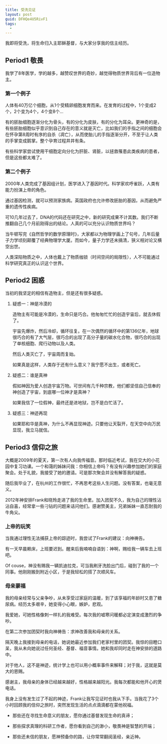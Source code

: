 ```yaml
---
title: 受洗见证
layout: post
guid: DFHQe4U5RivF1
tags:
  - 
---
```


我即将受洗，将生命归入主耶稣基督，与大家分享我的信主经历。

## Period1 敬畏

我学了8年医学，学的越多，越赞叹世界的奇妙，越觉得物质世界背后有一位造物主。

### 第一个例子

人体有40万亿个细胞，从1个受精卵细胞发育而来。在发育的过程中，1个变成2个，2个变为4个，4个变8个…

有的胚胎细胞逐渐分化为骨头，有的分化为皮肤，有的分化为耳朵。更神奇的是，有些胚胎细胞似乎意识到自己存在的意义就是灭亡，比如我们的手指之间的细胞会在怀孕第8周时有序的自杀（凋亡），从而使胎儿的手指逐渐分开，不至于让人类的手掌变成鹅掌。整个孕育过程井井有条。

有些科学家尝试使用干细胞定向分化为肝脏、肾脏，以拯救罹患此类疾病的患者，但是这些都太难了。

### 第二个例子

2000年人类完成了基因组计划，医学进入了基因时代。科学家欢呼雀跃，人类有能力扮演上帝的角色。

通过基因检测，就可以预测家族病。英国政府也允许修改胚胎的基因，从而避免严重的遗传性疾病。

可10几年过去了，DNA的代码还在研究之中，新的研究成果不计其数。我们不断推翻自己几个月前刚得出的结论。人真的可以充分认识物质世界吗？

当牛顿写完《自然哲学的数学原理时》，大家都以为物理学画上了句号，几年后量子力学顷刻颠覆了经典物理学大厦。而如今，量子力学还未搞清，狭义相对论又横空出世。

人类深陷物质之中，人体也戴上了物质枷锁（时间空间的局限性），人不可能通过科学研究真正的认识这个世界。

## Period2 困惑

当初的我坚定的相信有造物主，但是还有很多疑惑。

1.  疑惑一：神是冷漠的

	造物主有可能是冷漠的，生命只是巧合。他匆匆忙忙的创造宇宙后，就去休假了。

	宇宙先爆炸，然后冷却，循环往复。在一次偶然的循环中的第136亿年，地球很巧合的有了大气层，很巧合的出现了高分子量的碳水化合物，很巧合的出现了单核细胞、爬行动物以及人类。

	然后人类灭亡了，宇宙周而复始。

	如果真是这样，人类存于还有什么意义？我宁愿不出生，或者死亡。

2. 疑惑二：谁是真神

	假如神因为爱人创造宇宙万物。可世间有几千种宗教，他们都坚信自己信奉的神创造了宇宙，到底哪一位神才是真神？

	如果我信了一位假神，最终还是进地狱，岂不是白忙活了。

3. 疑惑三：神迹再现

	如果耶和华是真神，为什么不再显现神迹。只要他让天裂开，在天空中向万民显现，我立马就信。


## Period3 信仰之旅

大概是2009年的夏天，第一次有人向我传福音。那时临近考试，我在交大的小花园中复习功课。一个和蔼的姊妹问我：你相信上帝吗？有没有兴趣参加她们的家庭聚会。处于礼貌，我接受了她的邀请。可是那次聚会并没有解答我的疑惑。

随后我毕业了，在杭州的工作很忙，不再思考这些人生问题。没有答案，也毫无意义。

2012年神安排Frank和晓玲走进了我的生命里。加入团契不久，我为自己的理性沾沾自喜，经常拿一些刁钻的问题来诘问他们。感谢赞美主，兄弟姊妹一直忍耐我的牛角尖。

### 上帝的玩笑

当我通过理性无法捕获上帝的踪迹时，我尝试了Frank的建议：向神祷告。

有一天早晨赖床，上班要迟到。醒来后我喃喃自语到：神啊，赐给我一辆车去上班吧。

Of couse，神没有赐我一辆凯迪拉克，可当我刷牙洗脸出门后，碰到了我的一个同事。他刚刚搬到附近小区，于是我轻松的搭了次顺风车。

### 母亲蒙福

我的母亲经常与父亲争吵，从未享受过家庭的温暖，到了该享福的年龄时又患了糖尿病。经历太多艰辛，她变得小心眼，嫉妒，悲观。

我爱她，可她性格像刺一样扎的我难受。每次我的嘘寒问暖都必定演变成激烈的争吵。

在第二次参加团契时我向神祷告：求神改善我和母亲的关系。

隔天晚上我接到母亲的电话，她说她最近参加我们老家村里的团契。我惊的目瞪口呆，我从未向她说过任何圣经、基督、福音事情。她和我却同时走在神安排的道路中。

对于他人，这不是神迹，统计学上也可以用小概率事件来解释；对于我，这就是莫大的恩赐。

感谢主，我母亲的身体已经越来越好，性格越来越阳光。我每次都能和他开心的煲电话。

我身上没有发生过了不起的神迹，Frank让我写见证时也我从下手。当我花了3个小时回顾我的信仰之旅时，突然发现生活的点点滴滴都在蒙他祝福。

* 那些还在寻找生命意义的朋友，愿你通过基督发现生命的真谛；

* 那些探求真理的科研工作者，愿你看到自己的渺小，敬畏神是智慧的开端；

* 那些还未信的朋友，愿神预备你的路，让你常常翻阅圣经，亲近神。


